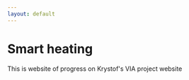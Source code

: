 ```yaml
---
layout: default
---
```


# Smart heating

This is website of progress on Krystof's VIA project website
